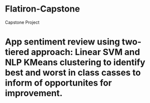# Flatiron-Capstone
Capstone Project
# App sentiment review using two-tiered approach: Linear SVM and NLP KMeans clustering to identify best and worst in class casses to inform of opportunites for improvement.
